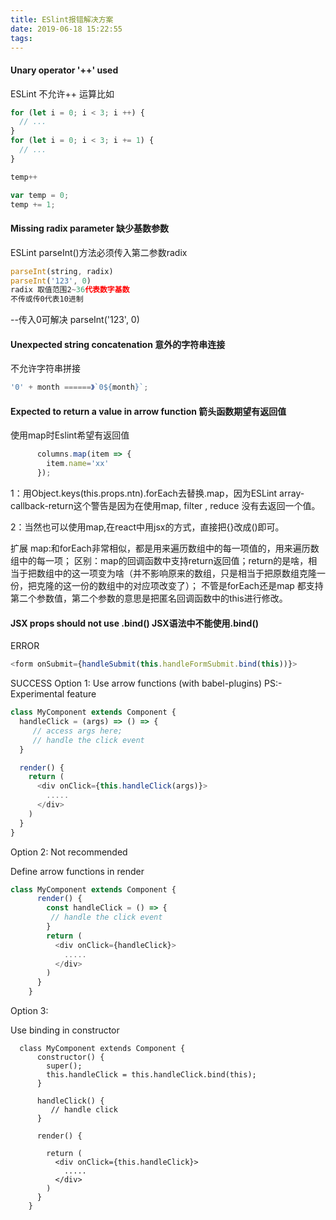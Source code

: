 ```yaml
---
title: ESlint报错解决方案
date: 2019-06-18 15:22:55
tags:
---
```


#### Unary operator '++' used
ESLint 不允许++ 运算比如
``` js
for (let i = 0; i < 3; i ++) {
  // ...
}
for (let i = 0; i < 3; i += 1) {
  // ...
}

temp++

var temp = 0;
temp += 1;
```

#### Missing radix parameter 缺少基数参数
ESLint parseInt()方法必须传入第二参数radix
``` js
parseInt(string, radix)
parseInt('123', 0)
radix 取值范围2~36代表数字基数
不传或传0代表10进制
```
--传入0可解决
parseInt('123', 0)


#### Unexpected string concatenation 意外的字符串连接 
不允许字符串拼接
``` js
'0' + month ======》`0${month}`;
```
#### Expected to return a value in arrow function 箭头函数期望有返回值
使用map时Eslint希望有返回值
``` js
      columns.map(item => {
        item.name='xx'
      });
```
1：用Object.keys(this.props.ntn).forEach去替换.map，因为ESLint array-callback-return这个警告是因为在使用map, filter , reduce 没有去返回一个值。

2：当然也可以使用map,在react中用jsx的方式，直接把{}改成()即可。

扩展
map:和forEach非常相似，都是用来遍历数组中的每一项值的，用来遍历数组中的每一项；
区别：map的回调函数中支持return返回值；return的是啥，相当于把数组中的这一项变为啥（并不影响原来的数组，只是相当于把原数组克隆一份，把克隆的这一份的数组中的对应项改变了）；
不管是forEach还是map 都支持第二个参数值，第二个参数的意思是把匿名回调函数中的this进行修改。
 #### JSX props should not use .bind() JSX语法中不能使用.bind()

 ERROR
 ```js
 <form onSubmit={handleSubmit(this.handleFormSubmit.bind(this))}>
 ```
 SUCCESS
 Option 1:
 Use arrow functions (with babel-plugins) PS:- Experimental feature
 ```js
 class MyComponent extends Component {
   handleClick = (args) => () => {
      // access args here;
      // handle the click event
   }

   render() {
     return (
       <div onClick={this.handleClick(args)}>
         .....
       </div>
     )
   }
 }
 ```
Option 2: Not recommended

Define arrow functions in render
 ```js
 class MyComponent extends Component {
       render() {
         const handleClick = () => {
          // handle the click event
         }
         return (
           <div onClick={handleClick}>
             .....
           </div>
         )
       }
     }
 ```

Option 3:

Use binding in constructor
 ```JS
   class MyComponent extends Component {
       constructor() {
         super();
         this.handleClick = this.handleClick.bind(this);
       }

       handleClick() {
          // handle click
       }

       render() {

         return (
           <div onClick={this.handleClick}>
             .....
           </div>
         )
       }
     }
```